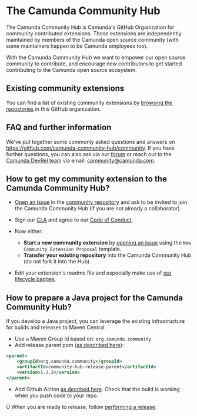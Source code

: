 # The Camunda Community Hub

The Camunda Community Hub is Camunda's GitHub Organization for community contributed extensions. Those extensions are independently maintained by members of the Camunda open source community (with some maintainers happen to be Camunda employees too).

With the Camunda Community Hub we want to empower our open source community to contribute, and encourage new contributors to get started contributing to the Camunda open source ecosystem.

## Existing community extensions

You can find a list of existing community extensions by [browsing the repostories](https://github.com/orgs/camunda-community-hub/repositories) in this GitHub organization.

## FAQ and further information

We’ve put together some commonly asked questions and answers on https://github.com/camunda-community-hub/community. If you have further questions, you can also ask via our [forum](https://forum.camunda.io/) or reach out to the [Camunda DevRel team](https://github.com/orgs/camunda-community-hub/teams/devrel) via email: community@camunda.com.

## How to get my community extension to the Camunda Community Hub?

- [Open an issue](https://github.com/Camunda-Community-Hub/community/issues/new/) in the [community repository](https://github.com/Camunda-Community-Hub/community/) and ask to be invited to join the Camunda Community Hub (if you are not already a collaborator).

- Sign our [CLA](https://cla-assistant.io/camunda-community-hub/community) and agree to our [Code of Conduct](https://camunda.com/events/code-conduct/). 

- Now either:

  - **Start a new community extension** by [opening an issue](https://github.com/Camunda-Community-Hub/community/issues/new/choose) using the `New Community Extension Proposal` template.
  - **Transfer your existing repository** into the Camunda Community Hub (do not fork it into the Hub). 

- Edit your extension's readme file and especially make use of [our lifecycle badges](https://github.com/Camunda-Community-Hub/community/blob/main/extension-lifecycle.md).


## How to prepare a Java project for the Camunda Community Hub?

If you develop a Java project, you can leverage the existing infrastructure for builds and releases to Maven Central.

* Use a Maven Group Id based on: `org.camunda.community`
* Add release parent pom ([as described here](https://github.com/camunda-community-hub/community-action-maven-release)):

```xml
<parent>
    <groupId>org.camunda.community</groupId>
    <artifactId>community-hub-release-parent</artifactId>
    <version>1.2.2</version>
</parent>
```

* Add Github Action [as decribed here](https://github.com/camunda-community-hub/community-action-maven-release#add-github-workflow). Check that the build is working when you push code to your repo. 

Ü When you are ready to release, follow [performing a release](https://github.com/camunda-community-hub/community/blob/main/RELEASE.MD#performing-a-release).



